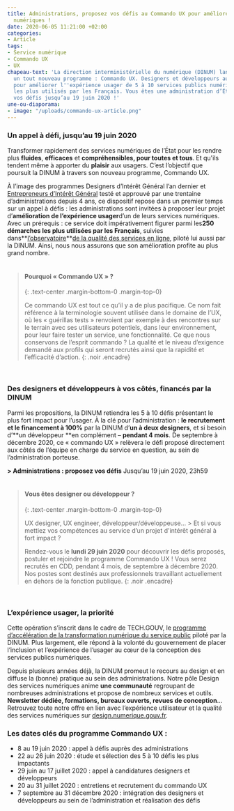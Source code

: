 ```yaml
---
title: Administrations, proposez vos défis au Commando UX pour améliorer vos services
  numériques !
date: 2020-06-05 11:21:00 +02:00
categories:
- Article
tags:
- Service numérique
- Commando UX
- UX
chapeau-text: 'La direction interministérielle du numérique (DINUM) lance aujourd’hui
  un tout nouveau programme : Commando UX. Designers et développeurs auront 4 mois
  pour améliorer l''expérience usager de 5 à 10 services publics numériques parmi
  les plus utilisés par les Français. Vous êtes une administration d’État ? Proposez
  vos défis jusqu’au 19 juin 2020 !'
une-ou-diaporama:
- image: "/uploads/commando-ux-article.png"
---
```


### Un appel à défi, jusqu’au 19 juin 2020

Transformer rapidement des services numériques de l’État pour les rendre plus **fluides**, **efficaces** et **compréhensibles, pour toutes et tous**. Et qu'ils tendent même à apporter du **plaisir** aux usagers. C’est l’objectif que poursuit la DINUM à travers son nouveau programme, Commando UX.

À l’image des programmes Designers d’Intérêt Général l’an dernier et [Entrepreneurs d’Intérêt Général](https://entrepreneur-interet-general.etalab.gouv.fr/) testé et approuvé par une trentaine d’administrations depuis 4 ans, ce dispositif repose dans un premier temps sur un appel à défis : les administrations sont invitées à proposer leur projet d’**amélioration de l’expérience usager**d’un de leurs services numériques. Avec un prérequis : ce service doit impérativement figurer parmi les**250 démarches les plus utilisées par les Français**, suivies dans**[l’observatoire](https://observatoire.numerique.gouv.fr/)**[de la qualité des services en ligne](https://observatoire.numerique.gouv.fr/), piloté lui aussi par la DINUM. Ainsi, nous nous assurons que son amélioration profite au plus grand nombre. <br>
<br>


> #### Pourquoi « Commando UX » ?
> {: .text-center .margin-bottom-0 .margin-top-0}
>
>
> Ce commando UX est tout ce qu’il y a de plus pacifique. Ce nom fait référence à la terminologie souvent utilisée dans le domaine de l’UX, où les « guérillas tests » renvoient par exemple à des rencontres sur le terrain avec ses utilisateurs potentiels, dans leur environnement, pour leur faire tester un service, une fonctionnalité. Ce que nous conservons de l’esprit commando ? La qualité et le niveau d’exigence demandé aux profils qui seront recrutés ainsi que la rapidité et l’efficacité d’action.
{: .noir .encadre}

<br>

### Des designers et développeurs à vos côtés, financés par la DINUM 

Parmi les propositions, la DINUM retiendra les 5 à 10 défis présentant le plus fort impact pour l’usager. À la clé pour l’administration : **le recrutement et le financement à 100%** par la DINUM d’**un à deux designers**, et si besoin d’**un développeur **en complément – **pendant 4 mois**. De septembre à décembre 2020, ce « commando UX » relèvera le défi proposé directement aux côtés de l’équipe en charge du service en question, au sein de l’administration porteuse.

**> Administrations : proposez vos défis**
Jusqu’au 19 juin 2020, 23h59 <br>
<br> 


> #### Vous êtes designer ou développeur ?
> {: .text-center .margin-bottom-0 .margin-top-0}
>
>
> UX designer, UX engineer, développeur/développeuse… > Et si vous mettiez vos compétences au service d’un projet d'intérêt général à fort impact ?
>
> Rendez-vous le **lundi 29 juin 2020** pour découvrir les défis proposés, postuler et rejoindre le programme Commando UX ! Vous serez recrutés en CDD, pendant 4 mois, de septembre à décembre 2020. 
> Nos postes sont destinés aux professionnels travaillant actuellement en dehors de la fonction publique.
{: .noir .encadre}

<br>

### L’expérience usager, la priorité

Cette opération s’inscrit dans le cadre de TECH.GOUV, le [programme d’accélération de la transformation numérique du service public](https://www.numerique.gouv.fr/publications/tech-gouv-strategie-et-feuille-de-route-2019-2021/) piloté par la DINUM. Plus largement, elle répond à la volonté du gouvernement de placer l’inclusion et l’expérience de l’usager au cœur de la conception des services publics numériques.

Depuis plusieurs années déjà, la DINUM promeut le recours au design et en diffuse la (bonne) pratique au sein des administrations. Notre pôle Design des services numériques anime **une communauté** regroupant de nombreuses administrations et propose de nombreux services et outils. **Newsletter dédiée, formations, bureaux ouverts, revues de conception**… Retrouvez toute notre offre en lien avec l’expérience utilisateur et la qualité des services numériques sur [design.numerique.gouv.fr](https://design.numerique.gouv.fr/).

### Les dates clés du programme Commando UX :

* 8 au 19 juin 2020 : appel à défis auprès des administrations
* 22 au 26 juin 2020 : étude et sélection des 5 à 10 défis les plus impactants
* 29 juin au 17 juillet 2020 : appel à candidatures designers et développeurs
* 20 au 31 juillet 2020 : entretiens et recrutement du commando UX
* 7 septembre au 31 décembre 2020 : intégration des designers et développeurs au sein de l’administration et réalisation des défis